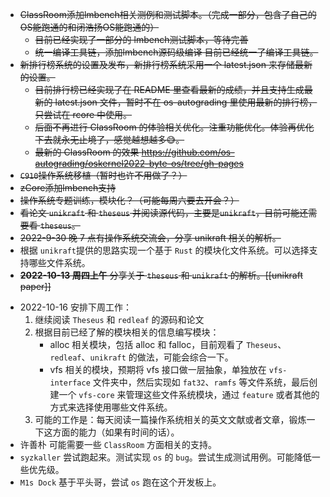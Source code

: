 * ~~ClassRoom添加lmbench相关测例和测试脚本。（完成一部分，包含了自己的OS能跑通的和闭浩扬OS能跑通的）~~
  * ~~目前已经实现了一部分的 lmbench测试脚本，等待完善~~
  * ~~统一编译工具链，添加lmbench源码级编译 目前已经统一了编译工具链。~~
* ~~新排行榜系统的设置及发布，新排行榜系统采用一个 latest.json 来存储最新的设置。~~
  * ~~目前排行榜已经实现了在 README 里查看最新的成绩，并且支持生成最新的 latest.json 文件，暂时不在 os-autograding 里使用最新的排行榜，只尝试在 rcore 中使用。~~
  * ~~后面不再进行 ClassRoom 的体验相关优化。注重功能优化。体验再优化下去就永无止境了，感觉越想越多😅。~~
  * ~~最新的 ClassRoom 的效果 https://github.com/os-autograding/oskernel2022-byte-os/tree/gh-pages~~
* ~~`C910`操作系统移植（暂时也许不用做了？）~~
* ~~zCore添加lmbench支持~~
* ~~操作系统专题训练，模块化？（可能每周六要去开会？）~~
* ~~看论文 `unikraft` 和 `theseus` 并阅读源代码，主要是`unikraft`，目前可能还需要看 `theseus`。~~
* ~~2022-9-30 晚 7 点有操作系统交流会，分享 unikraft 相关的解析。~~
* 根据 `unikraft`提供的思路实现一个基于 `Rust` 的模块化文件系统。可以选择支持哪些文件系统。
* ~~**2022-10-13 周四上午** 分享关于 `theseus` 和 `unikraft` 的解析。[[unikraft paper]]~~
- 2022-10-16 安排下周工作：
	1. 继续阅读 `Theseus` 和 `redleaf` 的源码和论文
	2. 根据目前已经了解的模块相关的信息编写模块：
		- alloc 相关模块，包括 alloc 和 falloc，目前观看了  `Theseus`、`redleaf`、`unikraft` 的做法，可能会综合一下。
		- vfs 相关的模块，预期将 vfs 接口做一层抽象，单独放在 `vfs-interface` 文件夹中，然后实现如 `fat32`、`ramfs` 等文件系统，最后创建一个 `vfs-core` 来管理这些文件系统模块，通过 `feature` 或者其他的方式来选择使用哪些文件系统。
	3. 可能的工作是：每天阅读一篇操作系统相关的英文文献或者文章，锻炼一下这方面的能力（如果有时间的话）。
- 许善朴 可能需要一些 `ClassRoom` 方面相关的支持。
- `syzkaller` 尝试跑起来。测试实现 `os` 的 `bug`。尝试生成测试用例。可能降低一些优先级。
- `M1s Dock` 基于平头哥，尝试 `os` 跑在这个开发板上。